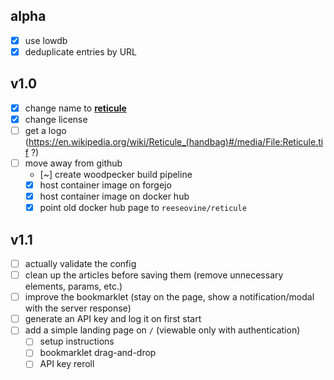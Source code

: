 ## alpha
- [x] use lowdb
- [x] deduplicate entries by URL

## v1.0
- [x] change name to [**reticule**](https://en.wikipedia.org/wiki/Reticule_(handbag))
- [x] change license
- [ ] get a logo (https://en.wikipedia.org/wiki/Reticule_(handbag)#/media/File:Reticule.tif ?)
- [ ] move away from github
  - [~] create woodpecker build pipeline
  - [x] host container image on forgejo
  - [x] host container image on docker hub
  - [x] point old docker hub page to `reeseovine/reticule`

## v1.1
- [ ] actually validate the config
- [ ] clean up the articles before saving them (remove unnecessary elements, params, etc.)
- [ ] improve the bookmarklet (stay on the page, show a notification/modal with the server response)
- [ ] generate an API key and log it on first start
- [ ] add a simple landing page on `/` (viewable only with authentication)
  - [ ] setup instructions
  - [ ] bookmarklet drag-and-drop
  - [ ] API key reroll
